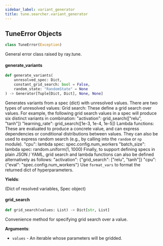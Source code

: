 ```yaml
---
sidebar_label: variant_generator
title: tune.searcher.variant_generator
---
```


## TuneError Objects

```python
class TuneError(Exception)
```

General error class raised by ray.tune.

#### generate\_variants

```python
def generate_variants(
    unresolved_spec: Dict,
    constant_grid_search: bool = False,
    random_state: "RandomState" = None
) -> Generator[Tuple[Dict, Dict], None, None]
```

Generates variants from a spec (dict) with unresolved values.
There are two types of unresolved values:
Grid search: These define a grid search over values. For example, the
following grid search values in a spec will produce six distinct
variants in combination:
"activation": grid_search(["relu", "tanh"])
"learning_rate": grid_search([1e-3, 1e-4, 1e-5])
Lambda functions: These are evaluated to produce a concrete value, and
can express dependencies or conditional distributions between values.
They can also be used to express random search (e.g., by calling
into the `random` or `np` module).
"cpu": lambda spec: spec.config.num_workers
"batch_size": lambda spec: random.uniform(1, 1000)
Finally, to support defining specs in plain JSON / YAML, grid search
and lambda functions can also be defined alternatively as follows:
"activation": {"grid_search": ["relu", "tanh"]}
"cpu": {"eval": "spec.config.num_workers"}
Use `format_vars` to format the returned dict of hyperparameters.

**Yields**:

  (Dict of resolved variables, Spec object)

#### grid\_search

```python
def grid_search(values: List) -> Dict[str, List]
```

Convenience method for specifying grid search over a value.

**Arguments**:

- `values` - An iterable whose parameters will be gridded.

